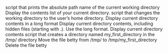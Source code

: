 script that prints the absolute path name of the current working directory
Display the contents list of your current directory.
script that changes the working directory to the user’s home directory.
Display current directory contents in a long format
Display current directory contents, including hidden files (starting with .). Use the long format.
Display current directory contents
script that creates a directory named my_first_directory in the /tmp/ directory
Move the file betty from /tmp/ to /tmp/my_first_directory
Delete the file betty
